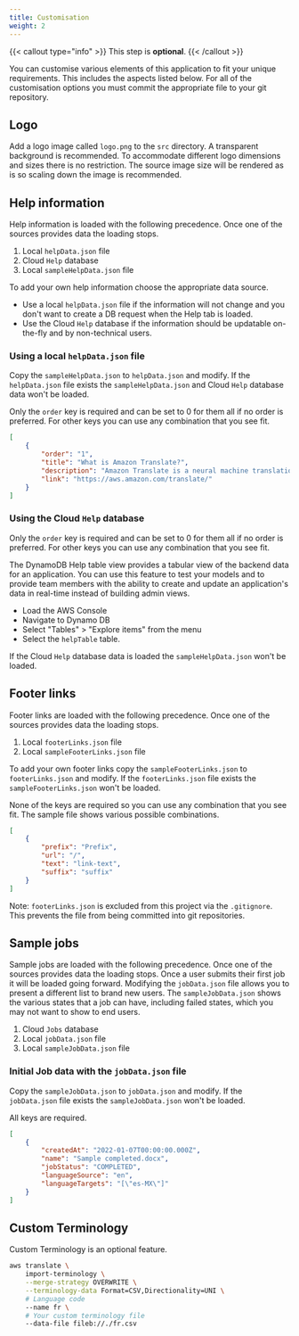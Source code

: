 ```yaml
---
title: Customisation
weight: 2
---
```


<!--
Copyright Amazon.com, Inc. or its affiliates. All Rights Reserved.
SPDX-License-Identifier: MIT-0
-->

{{< callout type="info" >}}
This step is **optional**.
{{< /callout >}}

You can customise various elements of this application to fit your unique requirements. This includes the aspects listed below. For all of the customisation options you must commit the appropriate file to your git repository. 

## Logo

Add a logo image called `logo.png` to the `src` directory. A transparent background is recommended. To accommodate different logo dimensions and sizes there is no restriction. The source image size will be rendered as is so scaling down the image is recommended.

## Help information

Help information is loaded with the following precedence. Once one of the sources provides data the loading stops. 

1. Local `helpData.json` file
1. Cloud `Help` database
1. Local `sampleHelpData.json` file

To add your own help information choose the appropriate data source.

- Use a local `helpData.json` file if the information will not change and you don't want to create a DB request when the Help tab is loaded.
- Use the Cloud `Help` database if the information should be updatable on-the-fly and by non-technical users.

### Using a local `helpData.json` file

Copy the `sampleHelpData.json` to `helpData.json` and modify. If the `helpData.json` file exists the `sampleHelpData.json` and Cloud `Help` database data won't be loaded. 

Only the `order` key is required and can be set to 0 for them all if no order is preferred. For other keys you can use any combination that you see fit. 

```json
[
	{
		"order": "1",
		"title": "What is Amazon Translate?",
		"description": "Amazon Translate is a neural machine translation service that delivers fast, high-quality, affordable, and customizable language translation. Neural machine translation is a form of language translation automation that uses deep learning models to deliver more accurate and more natural sounding translation than traditional statistical and rule-based translation algorithms. With Amazon Translate, you can localize content such as websites and applications for your diverse users, easily translate large volumes of text for analysis, and efficiently enable cross-lingual communication between users. Intento recently ranked Amazon Translate as the top machine translation provider in 2020 across 14 language pairs, 16 industry sectors and 8 content types.",
		"link": "https://aws.amazon.com/translate/"
	}
]
```

### Using the Cloud `Help` database

Only the `order` key is required and can be set to 0 for them all if no order is preferred. For other keys you can use any combination that you see fit. 

The DynamoDB Help table view provides a tabular view of the backend data for an application. You can use this feature to test your models and to provide team members with the ability to create and update an application's data in real-time instead of building admin views. 

- Load the AWS Console
- Navigate to Dynamo DB
- Select "Tables" > "Explore items" from the menu
- Select the `helpTable` table.

If the Cloud `Help` database data is loaded the `sampleHelpData.json` won't be loaded. 

## Footer links

Footer links are loaded with the following precedence. Once one of the sources provides data the loading stops. 

<!-- 1. Local `footerLinks.json` file
1. Cloud `footerlinks` database
1. Local `sampleFooterLinks.json` file -->

1. Local `footerLinks.json` file
1. Local `sampleFooterLinks.json` file

To add your own footer links copy the `sampleFooterLinks.json` to `footerLinks.json` and modify. If the `footerLinks.json` file exists the `sampleFooterLinks.json` won't be loaded. 

None of the keys are required so you can use any combination that you see fit. The sample file shows various possible combinations. 

```json
[
	{
		"prefix": "Prefix",
		"url": "/",
		"text": "link-text",
		"suffix": "suffix"
	}
]
```

Note: `footerLinks.json` is excluded from this project via the `.gitignore`. This prevents the file from being committed into git repositories.

## Sample jobs

Sample jobs are loaded with the following precedence. Once one of the sources provides data the loading stops. Once a user submits their first job it will be loaded going forward. Modifying the `jobData.json` file allows you to present a different list to brand new users. The `sampleJobData.json` shows the various states that a job can have, including failed states, which you may not want to show to end users.

1. Cloud `Jobs` database
1. Local `jobData.json` file
1. Local `sampleJobData.json` file

### Initial Job data with the `jobData.json` file

Copy the `sampleJobData.json` to `jobData.json` and modify. If the `jobData.json` file exists the `sampleJobData.json` won't be loaded. 

All keys are required.

```json
[
	{
		"createdAt": "2022-01-07T00:00:00.000Z",
		"name": "Sample completed.docx",
		"jobStatus": "COMPLETED",
		"languageSource": "en",
		"languageTargets": "[\"es-MX\"]"
	}
]
```

## Custom Terminology

Custom Terminology is an optional feature.

```sh
aws translate \
	import-terminology \
	--merge-strategy OVERWRITE \
	--terminology-data Format=CSV,Directionality=UNI \
	# Language code
	--name fr \
	# Your custom terminology file
	--data-file fileb://./fr.csv
```